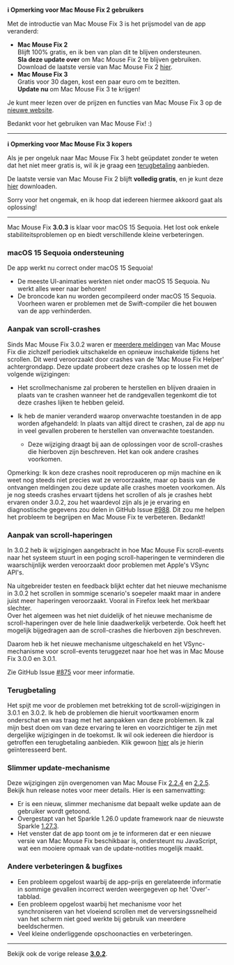 **ℹ️ Opmerking voor Mac Mouse Fix 2 gebruikers**

Met de introductie van Mac Mouse Fix 3 is het prijsmodel van de app veranderd:

- **Mac Mouse Fix 2**\
Blijft 100% gratis, en ik ben van plan dit te blijven ondersteunen.\
**Sla deze update over** om Mac Mouse Fix 2 te blijven gebruiken. Download de laatste versie van Mac Mouse Fix 2 [hier](https://redirect.macmousefix.com/?target=mmf2-latest).
- **Mac Mouse Fix 3**\
Gratis voor 30 dagen, kost een paar euro om te bezitten.\
**Update nu** om Mac Mouse Fix 3 te krijgen!

Je kunt meer lezen over de prijzen en functies van Mac Mouse Fix 3 op de [nieuwe website](https://macmousefix.com/).

Bedankt voor het gebruiken van Mac Mouse Fix! :)

---

**ℹ️ Opmerking voor Mac Mouse Fix 3 kopers**

Als je per ongeluk naar Mac Mouse Fix 3 hebt geüpdatet zonder te weten dat het niet meer gratis is, wil ik je graag een [terugbetaling](https://redirect.macmousefix.com/?target=mmf-apply-for-refund) aanbieden.

De laatste versie van Mac Mouse Fix 2 blijft **volledig gratis**, en je kunt deze [hier](https://redirect.macmousefix.com/?target=mmf2-latest) downloaden.

Sorry voor het ongemak, en ik hoop dat iedereen hiermee akkoord gaat als oplossing!

---

Mac Mouse Fix **3.0.3** is klaar voor macOS 15 Sequoia. Het lost ook enkele stabiliteitsproblemen op en biedt verschillende kleine verbeteringen.

### macOS 15 Sequoia ondersteuning

De app werkt nu correct onder macOS 15 Sequoia!

- De meeste UI-animaties werkten niet onder macOS 15 Sequoia. Nu werkt alles weer naar behoren!
- De broncode kan nu worden gecompileerd onder macOS 15 Sequoia. Voorheen waren er problemen met de Swift-compiler die het bouwen van de app verhinderden.

### Aanpak van scroll-crashes

Sinds Mac Mouse Fix 3.0.2 waren er [meerdere meldingen](https://github.com/noah-nuebling/mac-mouse-fix/issues/988) van Mac Mouse Fix die zichzelf periodiek uitschakelde en opnieuw inschakelde tijdens het scrollen. Dit werd veroorzaakt door crashes van de 'Mac Mouse Fix Helper' achtergrondapp. Deze update probeert deze crashes op te lossen met de volgende wijzigingen:

- Het scrollmechanisme zal proberen te herstellen en blijven draaien in plaats van te crashen wanneer het de randgevallen tegenkomt die tot deze crashes lijken te hebben geleid.
- Ik heb de manier veranderd waarop onverwachte toestanden in de app worden afgehandeld: In plaats van altijd direct te crashen, zal de app nu in veel gevallen proberen te herstellen van onverwachte toestanden.

    - Deze wijziging draagt bij aan de oplossingen voor de scroll-crashes die hierboven zijn beschreven. Het kan ook andere crashes voorkomen.

Opmerking: Ik kon deze crashes nooit reproduceren op mijn machine en ik weet nog steeds niet precies wat ze veroorzaakte, maar op basis van de ontvangen meldingen zou deze update alle crashes moeten voorkomen. Als je nog steeds crashes ervaart tijdens het scrollen of als je crashes hebt ervaren onder 3.0.2, zou het waardevol zijn als je je ervaring en diagnostische gegevens zou delen in GitHub Issue [#988](https://github.com/noah-nuebling/mac-mouse-fix/issues/988). Dit zou me helpen het probleem te begrijpen en Mac Mouse Fix te verbeteren. Bedankt!

### Aanpak van scroll-haperingen

In 3.0.2 heb ik wijzigingen aangebracht in hoe Mac Mouse Fix scroll-events naar het systeem stuurt in een poging scroll-haperingen te verminderen die waarschijnlijk werden veroorzaakt door problemen met Apple's VSync API's.

Na uitgebreider testen en feedback blijkt echter dat het nieuwe mechanisme in 3.0.2 het scrollen in sommige scenario's soepeler maakt maar in andere juist meer haperingen veroorzaakt. Vooral in Firefox leek het merkbaar slechter.\
Over het algemeen was het niet duidelijk of het nieuwe mechanisme de scroll-haperingen over de hele linie daadwerkelijk verbeterde. Ook heeft het mogelijk bijgedragen aan de scroll-crashes die hierboven zijn beschreven.

Daarom heb ik het nieuwe mechanisme uitgeschakeld en het VSync-mechanisme voor scroll-events teruggezet naar hoe het was in Mac Mouse Fix 3.0.0 en 3.0.1.

Zie GitHub Issue [#875](https://github.com/noah-nuebling/mac-mouse-fix/issues/875) voor meer informatie.

### Terugbetaling

Het spijt me voor de problemen met betrekking tot de scroll-wijzigingen in 3.0.1 en 3.0.2. Ik heb de problemen die hieruit voortkwamen enorm onderschat en was traag met het aanpakken van deze problemen. Ik zal mijn best doen om van deze ervaring te leren en voorzichtiger te zijn met dergelijke wijzigingen in de toekomst. Ik wil ook iedereen die hierdoor is getroffen een terugbetaling aanbieden. Klik gewoon [hier](https://redirect.macmousefix.com/?target=mmf-apply-for-refund) als je hierin geïnteresseerd bent.

### Slimmer update-mechanisme

Deze wijzigingen zijn overgenomen van Mac Mouse Fix [2.2.4](https://github.com/noah-nuebling/mac-mouse-fix/releases/tag/2.2.4) en [2.2.5](https://github.com/noah-nuebling/mac-mouse-fix/releases/tag/2.2.5). Bekijk hun release notes voor meer details. Hier is een samenvatting:

- Er is een nieuw, slimmer mechanisme dat bepaalt welke update aan de gebruiker wordt getoond.
- Overgestapt van het Sparkle 1.26.0 update framework naar de nieuwste Sparkle [1.27.3](https://github.com/sparkle-project/Sparkle/releases/tag/1.27.3).
- Het venster dat de app toont om je te informeren dat er een nieuwe versie van Mac Mouse Fix beschikbaar is, ondersteunt nu JavaScript, wat een mooiere opmaak van de update-notities mogelijk maakt.

### Andere verbeteringen & bugfixes

- Een probleem opgelost waarbij de app-prijs en gerelateerde informatie in sommige gevallen incorrect werden weergegeven op het 'Over'-tabblad.
- Een probleem opgelost waarbij het mechanisme voor het synchroniseren van het vloeiend scrollen met de verversingssnelheid van het scherm niet goed werkte bij gebruik van meerdere beeldschermen.
- Veel kleine onderliggende opschoonacties en verbeteringen.

---

Bekijk ook de vorige release [**3.0.2**](https://github.com/noah-nuebling/mac-mouse-fix/releases/tag/3.0.2).